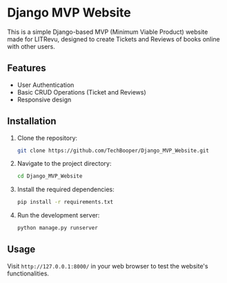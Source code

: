 # Django MVP Website

This is a simple Django-based MVP (Minimum Viable Product) website made for LITRevu, designed to create Tickets and Reviews of books online with other users.

## Features

- User Authentication
- Basic CRUD Operations (Ticket and Reviews)
- Responsive design

## Installation

1. Clone the repository:
    ```bash
    git clone https://github.com/TechBooper/Django_MVP_Website.git
    ```

2. Navigate to the project directory:
    ```bash
    cd Django_MVP_Website
    ```

3. Install the required dependencies:
    ```bash
    pip install -r requirements.txt
    ```

4. Run the development server:
    ```bash
    python manage.py runserver
    ```

## Usage

Visit `http://127.0.0.1:8000/` in your web browser to test the website's functionalities.
